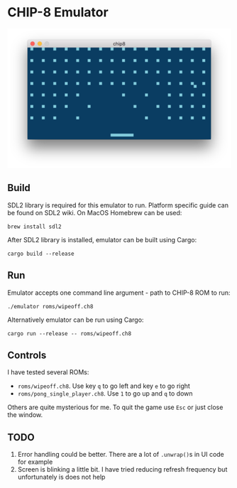 # CHIP-8 Emulator

![Wipeoff ROM Demo](demo/wipeoff.png)

## Build

SDL2 library is required for this emulator to run.
Platform specific guide can be found on SDL2 wiki. On MacOS Homebrew can be used:
```
brew install sdl2
```

After SDL2 library is installed, emulator can be built using Cargo:
```
cargo build --release
```

## Run

Emulator accepts one command line argument - path to CHIP-8 ROM to run:
```
./emulator roms/wipeoff.ch8
```

Alternatively emulator can be run using Cargo:
```
cargo run --release -- roms/wipeoff.ch8
```

## Controls

I have tested several ROMs:

- `roms/wipeoff.ch8`. Use key `q` to go left and key `e` to go right
- `roms/pong_single_player.ch8`. Use `1` to go up and `q` to down

Others are quite mysterious for me. To quit the game use `Esc` or just close the window.

## TODO

1. Error handling could be better. There are a lot of `.unwrap()`s in UI code for example
2. Screen is blinking a little bit. I have tried reducing refresh frequency but unfortunately is does not help